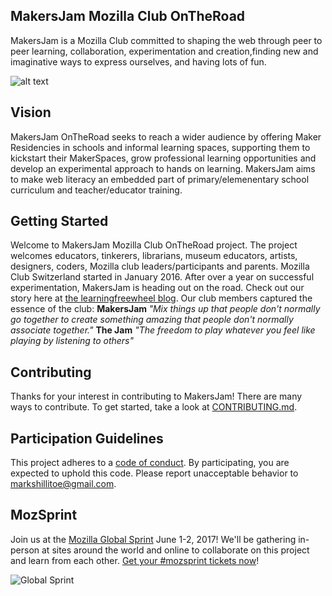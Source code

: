 ## MakersJam Mozilla Club OnTheRoad

MakersJam is a Mozilla Club committed to shaping the web through peer to peer learning, collaboration, experimentation and creation,finding new and imaginative ways to express ourselves, and having lots of fun.

![alt text](https://c1.staticflickr.com/5/4178/34287720100_3fd321b82a_m.jpg)

## Vision
MakersJam OnTheRoad seeks to reach a wider audience by offering Maker Residencies in schools and informal learning spaces, supporting them to kickstart their MakerSpaces, grow professional learning opportunities and develop an experimental approach to hands on learning. 
MakersJam aims to make web literacy an embedded part of primary/elemenentary school curriculum and teacher/educator training.

## Getting Started

Welcome to MakersJam Mozilla Club OnTheRoad project. The project welcomes educators, tinkerers, librarians, museum educators, artists, designers, coders, Mozilla club leaders/participants and  parents. 
Mozilla Club Switzerland started in January 2016. After over a year on successful experimentation, MakersJam is heading out on the road. Check out our story here at <a href="https://learningfreewheel.wordpress.com/">the learningfreewheel blog</a>.
Our club members captured the essence of the club: 
<b>MakersJam </b>
<i>"Mix things up that people don't normally go together to create something amazing 
that people don't normally associate together."</i>
<b>The Jam</b>
<i>"The freedom to play whatever you feel like playing by listening to others"</i>

## Contributing

Thanks for your interest in contributing to MakersJam! There are many ways to contribute. To get started, take a look at [CONTRIBUTING.md](CONTRIBUTING.md).

## Participation Guidelines

This project adheres to a [code of conduct](CODE_OF_CONDUCT.md). By participating, you are expected to uphold this code. Please report unacceptable behavior to markshillitoe@gmail.com.

## MozSprint

Join us at the [Mozilla Global Sprint](http://mozilla.github.io/global-sprint/) June 1-2, 2017! We'll be gathering in-person at sites around the world and online to collaborate on this project and learn from each other. [Get your #mozsprint tickets now](http://mozilla.github.io/global-sprint/)!

![Global Sprint](https://cloud.githubusercontent.com/assets/617994/24632585/b2b07dcc-1892-11e7-91cf-f9e473187cf7.png)

